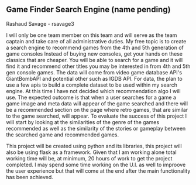 ## Game Finder Search Engine (name pending)

Rashaud Savage - rsavage3

I will only be one team member on this team and will serve as the team captain and take care of all administrative duties. My free topic is to create a search engine to recommend games from the 4th and 5th generation of game consoles
Instead of buying new consoles, get your hands on these classics that are cheaper. You will be able to search for a game and it will find it and recommend other titles you may be interested in from 4th and 5th gen console games. 
The data will come from video game database API's GiantBombAPI and potential other such as IGDB API. For data, the plan to use a few apis to build a complete dataset to be used within my search engine. At this time I have not decided which recommendation algo I will use. 
The expected outcome is that when a user searches for a game a game image and meta data will appear of the game searched and there will be a recommended section on the page where retro games, that are similar to the game searched, will appear. To evaluate the success of this project 
I will start by looking at  the similarities of the genre of the games recommended as well as the similarity of the stories or gameplay between the searched game and recommended games.

This project will be created using python and its libraries, this project will also be using flask as a framework. Given that I am working alone total working time will be, at minimum, 20 hours of work to get the project completed. I may spend
some time working on the U.I. as well to improove the user experience but that will come at the end after the main functionality has been achieved.
